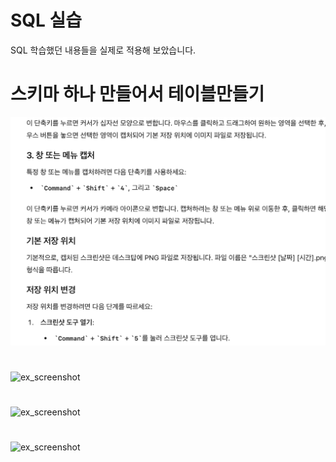 # SQL 실습
SQL 학습했던 내용들을 실제로 적용해 보았습니다.


# 스키마 하나 만들어서 테이블만들기
![ex_screenshot](./resource/test.png)


# 
![ex_screenshot](./resource/)


# 
![ex_screenshot](./resource/)


# 
![ex_screenshot](./resource/)

